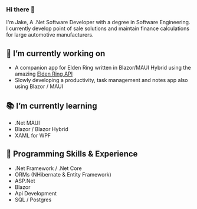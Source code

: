 ### Hi there 👋

I'm Jake, A .Net Software Developer with a degree in Software Engineering. I currently develop point of sale solutions and maintain finance calculations for large automotive manufacturers.

## 🔧 I’m currently working on
- A companion app for Elden Ring written in Blazor/MAUI Hybrid using the amazing [Elden Ring API](https://docs.eldenring.fanapis.com/)
- Slowly developing a productivity, task management and notes app also using Blazor / MAUI
 
## 📚 I’m currently learning
- .Net MAUI
- Blazor / Blazor Hybrid
- XAML for WPF

## 🧠 Programming Skills & Experience
- .Net Framework / .Net Core
- ORMs (NHibernate & Entity Framework)
- ASP.Net
- Blazor
- Api Development
- SQL / Postgres
